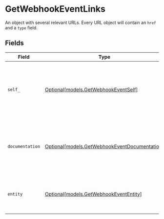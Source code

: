 # GetWebhookEventLinks

An object with several relevant URLs. Every URL object will contain an `href` and a `type` field.


## Fields

| Field                                                                                      | Type                                                                                       | Required                                                                                   | Description                                                                                |
| ------------------------------------------------------------------------------------------ | ------------------------------------------------------------------------------------------ | ------------------------------------------------------------------------------------------ | ------------------------------------------------------------------------------------------ |
| `self_`                                                                                    | [Optional[models.GetWebhookEventSelf]](../models/getwebhookeventself.md)                   | :heavy_minus_sign:                                                                         | In v2 endpoints, URLs are commonly represented as objects with an `href` and `type` field. |
| `documentation`                                                                            | [Optional[models.GetWebhookEventDocumentation]](../models/getwebhookeventdocumentation.md) | :heavy_minus_sign:                                                                         | In v2 endpoints, URLs are commonly represented as objects with an `href` and `type` field. |
| `entity`                                                                                   | [Optional[models.GetWebhookEventEntity]](../models/getwebhookevententity.md)               | :heavy_minus_sign:                                                                         | The API resource URL of the entity that this event belongs to.                             |